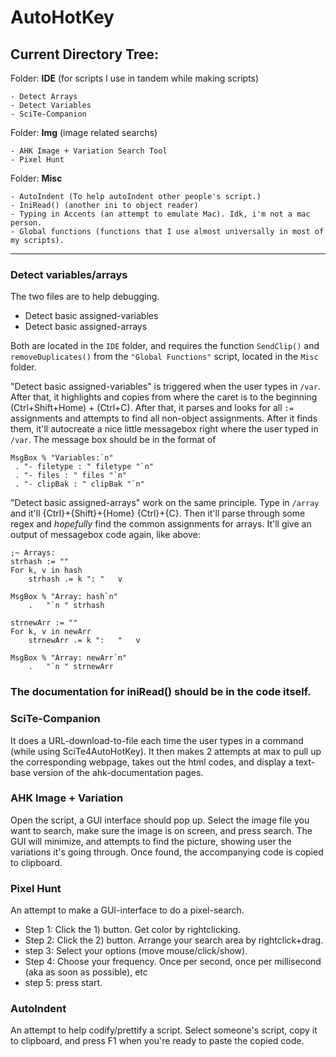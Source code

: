 # AutoHotKey

## Current Directory Tree:

Folder: **IDE** (for scripts I use in tandem while making scripts)

	- Detect Arrays
	- Detect Variables
	- SciTe-Companion

Folder: **Img** (image related searchs)

	- AHK Image + Variation Search Tool
	- Pixel Hunt

Folder: **Misc**

	- AutoIndent (To help autoIndent other people's script.)
	- IniRead() (another ini to object reader)
	- Typing in Accents (an attempt to emulate Mac). Idk, i'm not a mac person. 
	- Global functions (functions that I use almost universally in most of my scripts). 
	
-----------
### Detect variables/arrays 
The two files are to help debugging. 

* Detect basic assigned-variables
* Detect basic assigned-arrays

Both are located in the `IDE` folder, and requires the function `SendClip()` and `removeDuplicates()` from the `"Global Functions"` script, located in the `Misc` folder. 

"Detect basic assigned-variables" is triggered when the user types in `/var`. After that, it highlights and copies from where the caret is to the beginning (Ctrl+Shift+Home) + (Ctrl+C). After that, it parses and looks for all `:=` assignments and attempts to find all non-object assignments. After it finds them, it'll autocreate a nice little messagebox right where the user typed in `/var`. The message box should be in the format of

    MsgBox % "Variables:`n"
     . "- filetype : " filetype "`n"
     . "- files : " files "`n"
     . "- clipBak : " clipBak "`n"
    
"Detect basic assigned-arrays" work on the same principle. Type in `/array` and it'll {Ctrl}+{Shift}+{Home} {Ctrl}+{C}. Then it'll parse through some regex and *hopefully* find the common assignments for arrays. It'll give an output of messagebox code again, like above: 

    ;~ Arrays:
    strhash := "" 
    For k, v in hash
	    strhash .= k ":	"	v

    MsgBox % "Array: hash`n"
	    .	"`n " strhash

    strnewArr := "" 
    For k, v in newArr
	    strnewArr .= k ":	"	v

    MsgBox % "Array: newArr`n"
	    .	"`n " strnewArr

### The documentation for iniRead() should be in the code itself. 

### SciTe-Companion
It does a URL-download-to-file each time the user types in a command (while using SciTe4AutoHotKey). It then makes 2 attempts at max to pull up the corresponding webpage, takes out the html codes, and display a text-base version of the ahk-documentation pages. 

### AHK Image + Variation 
Open the script, a GUI interface should pop up. Select the image file you want to search, make sure the image is on screen, and press search. The GUI will minimize, and attempts to find the picture, showing user the variations it's going through. Once found, the accompanying code is copied to clipboard. 

### Pixel Hunt
An attempt to make a GUI-interface to do a pixel-search. 

* Step 1: Click the 1) button. Get color by rightclicking. 
* Step 2: Click the 2) button. Arrange your search area by rightclick+drag. 
* step 3: Select your options (move mouse/click/show). 
* Step 4: Choose your frequency. Once per second, once per millisecond (aka as soon as possible), etc 
* step 5: press start. 

### AutoIndent
An attempt to help codify/prettify a script. Select someone's script, copy it to clipboard, and press F1 when you're ready to paste the copied code. 
